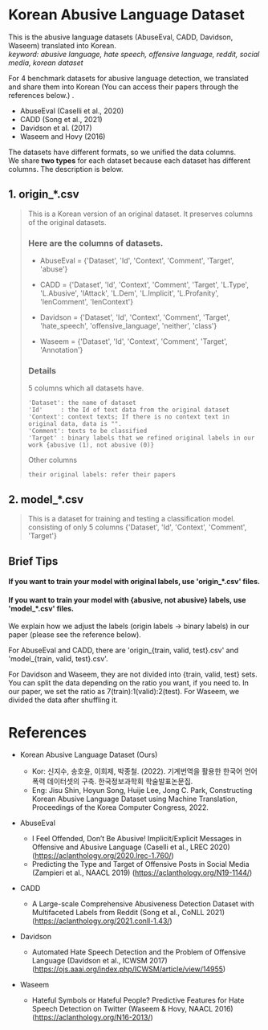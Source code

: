 Korean Abusive Language Dataset
===============================

This is the abusive language datasets (AbuseEval, CADD, Davidson, Waseem) translated into Korean.   
*keyword: abusive language, hate speech, offensive language, reddit, social media, korean dataset*

For 4 benchmark datasets for abusive language detection, we translated and share them into Korean (You can access their papers through the references below.) .    
* AbuseEval (Caselli et al., 2020)   
* CADD (Song et al., 2021)   
* Davidson et al. (2017)   
* Waseem and Hovy (2016)   
 

The datasets have different formats, so we unified the data columns.     
We share **two types** for each dataset because each dataset has different columns. The description is below.    
## 1. origin_*.csv
> This is a Korean version of an original dataset. It preserves columns of the original datasets.
> 
> ### Here are the columns of datasets.
> * AbuseEval = {'Dataset', 'Id', 'Context', 'Comment', 'Target', 'abuse'}
> 
> * CADD = {'Dataset', 'Id', 'Context', 'Comment', 'Target', 'L.Type', 'L.Abusive', 'lAttack', 'L.Dem', 'L.Implicit', 'L.Profanity', 'lenComment', 'lenContext'}
> 
> * Davidson = {'Dataset', 'Id', 'Context', 'Comment', 'Target', 'hate_speech', 'offensive_language', 'neither', 'class'}
> 
> * Waseem = {'Dataset', 'Id', 'Context', 'Comment', 'Target', 'Annotation'}
>
> ### Details
> 5 columns which all datasets have.
> ```
> 'Dataset': the name of dataset
> 'Id'     : the Id of text data from the original dataset
> 'Context': context texts; If there is no context text in original data, data is "".
> 'Comment': texts to be classified
> 'Target' : binary labels that we refined original labels in our work {abusive (1), not abusive (0)}
> ```
> Other columns
> ```
> their original labels: refer their papers
> ```


## 2. model_*.csv
> This is a dataset for training and testing a classification model.   
> consisting of only 5 columns {'Dataset', 'Id', 'Context', 'Comment', 'Target'}


## Brief Tips
#### If you want to train your model with original labels, use 'origin_*.csv' files.
#### If you want to train your model with {abusive, not abusive} labels, use 'model_*.csv' files.
We explain how we adjust the labels (origin labels -> binary labels) in our paper (please see the reference below).


For AbuseEval and CADD, there are 'origin_{train, valid, test}.csv' and 'model_{train, valid, test}.csv'.

For Davidson and Waseem, they are not divided into {train, valid, test} sets.
You can split the data depending on the ratio you want, if you need to.
In our paper, we set the ratio as 7(train):1(valid):2(test).
For Waseem, we divided the data after shuffling it. 


References
==========
* Korean Abusive Language Dataset (Ours)   
    - Kor: 신지수, 송호윤, 이희제, 박종철. (2022). 기계번역을 활용한 한국어 언어폭력 데이터셋의 구축. 한국정보과학회 학술발표논문집.   
    - Eng: Jisu Shin, Hoyun Song, Huije Lee, Jong C. Park, Constructing Korean Abusive Language Dataset using Machine Translation, Proceedings of the Korea Computer Congress, 2022.

* AbuseEval   
    - I Feel Offended, Don’t Be Abusive! Implicit/Explicit Messages in Offensive and Abusive Language (Caselli et al., LREC 2020) (https://aclanthology.org/2020.lrec-1.760/)   
    - Predicting the Type and Target of Offensive Posts in Social Media (Zampieri et al., NAACL 2019) (https://aclanthology.org/N19-1144/)

* CADD   
    - A Large-scale Comprehensive Abusiveness Detection Dataset with Multifaceted Labels from Reddit (Song et al., CoNLL 2021) (https://aclanthology.org/2021.conll-1.43/)

* Davidson   
    - Automated Hate Speech Detection and the Problem of Offensive Language (Davidson et al., ICWSM 2017) (https://ojs.aaai.org/index.php/ICWSM/article/view/14955)

* Waseem   
    - Hateful Symbols or Hateful People? Predictive Features for Hate Speech Detection on Twitter (Waseem & Hovy, NAACL 2016) (https://aclanthology.org/N16-2013/)
